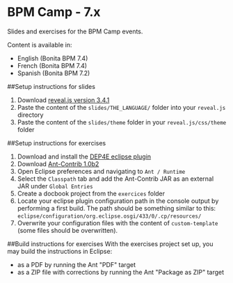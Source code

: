 BPM Camp - 7.x
====================

Slides and exercises for the BPM Camp events.

Content is available in:
- English (Bonita BPM 7.4)
- French (Bonita BPM 7.4)
- Spanish (Bonita BPM 7.2)

##Setup instructions for slides
1. Download [reveal.js version 3.4.1](https://github.com/hakimel/reveal.js/releases/tag/3.4.1)
2. Paste the content of the `slides/THE_LANGUAGE/` folder into your `reveal.js` directory
3. Paste the content of the `slides/theme` folder in your `reveal.js/css/theme` folder

##Setup instructions for exercises
1. Download and install the [DEP4E eclipse plugin](http://dep4e.sourceforge.net/)
2. Download [Ant-Contrib 1.0b2](http://sourceforge.net/projects/ant-contrib/files/ant-contrib/ant-contrib-1.0b2/ant-contrib-1.0b2-bin.zip/download)
3. Open Eclipse preferences and navigating to `Ant / Runtime`
4. Select the `Classpath` tab and add the Ant-Contrib JAR as an external JAR under `Global Entries`
5. Create a docbook project from the `exercices` folder
6. Locate your eclipse plugin configuration path in the console output by performing a first build. The path should be something similar to this: `eclipse/configuration/org.eclipse.osgi/433/0/.cp/resources/`
7. Overwrite your configuration files with the content of `custom-template` (some files should be overwritten).

##Build instructions for exercises
With the exercises project set up, you may build the instructions in Eclipse:
- as a PDF by running the Ant "PDF" target
- as a ZIP file with corrections by running the Ant "Package as ZIP" target
